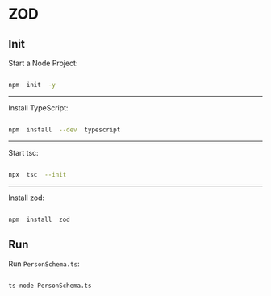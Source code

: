 
# ZOD

## Init
  
Start a Node Project:

``` bash

npm  init  -y

```

***

Install TypeScript:

``` bash

npm  install  --dev  typescript

```

***
Start tsc:

``` bash

npx  tsc  --init

```

***
Install zod:

``` bash

npm  install  zod

```

## Run

Run `PersonSchema.ts`:

``` bash

ts-node PersonSchema.ts 

```
